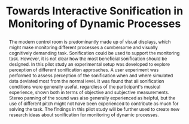 ---
layout: publication
title: "Towards Interactive Sonification in Monitoring of Dynamic Processes"
key: 2019_interactive_sonification
type: paper

order: 2019-13

shortname: Interactive Sonification
image: 2019_interactive_sonification.png
image_large: 2019_interactive_sonification_large.png

authors:
  - ronnberg

journal-short: ISon
year: 2019

bibentry: inproceedings
bib:
  journal: 
  booktitle: Proceedings of the Interactive Sonification Workshop, Nordic Sound and Music Computing Conference
  editor: 
  publisher: 
  address: 
  doi:
  url:
  volume: 
  number: 
  pages: 93-100
  month:
  pmcid:

publisherURL: https://d1wqtxts1xzle7.cloudfront.net/82006724/NordicSMC_ISon_2019_Proceedings_paper18-libre.pdf?1646980565=&response-content-disposition=inline%3B+filename%3DTowards_Interactive_Sonification_in_Moni.pdf&Expires=1729866058&Signature=cVpfon4pRFIHaGOJac-LoMfXRiZYXYIKNAeVr41WoH~BnduWPuKX0l-D~VNK5dGHPz2lLLwKVakO3cHf3~YYbTZd1HdBc5cOEFajNeTM71mjaU5Z7N3rol6h55KUrqs8ataRd0dKs3r4iD6smDSZ7HVzLr4sYx9Qqi1qxT41b-uR5YRWkCh0CHnVOuNGWGhkDv01mDTe3EvrQ458NoyjdCQ2IuBUnIDw2ZQZh~dzkxcn9zacAmRO7358jAWRXBKkPgVAAt3l04uEFnOybz-qsXu-7hBVk0l5RoJgnE74uFfV1hxYG2DllIZf~efx-r3DhVm~IB0BflwOMkCWcBOO0g__&Key-Pair-Id=APKAJLOHF5GGSLRBV4ZA

abstract: "<p>The modern control room is predominantly made up of visual displays, which might make monitoring different processes a cumbersome and visually cognitively demanding task. Sonification could be used to support the monitoring task. However, it is not clear how the most beneficial sonification should be designed. In this pilot study an experimental setup was developed to explore perception of different sonification approaches. A user experiment was performed to assess perception of the sonification when and where simulated data deviated most from the normal level. It was found that all sonification conditions were generally useful, regardless of the participant's musical experience, shown both in terms of objective and subjective measurements. Stereo panning of the sound was also generally experienced as helpful, but the use of different pitch might not have been experienced to contribute as much for solving the task. The findings in this pilot study will be further used to create new research ideas about sonification for monitoring of dynamic processes.</p>"

---